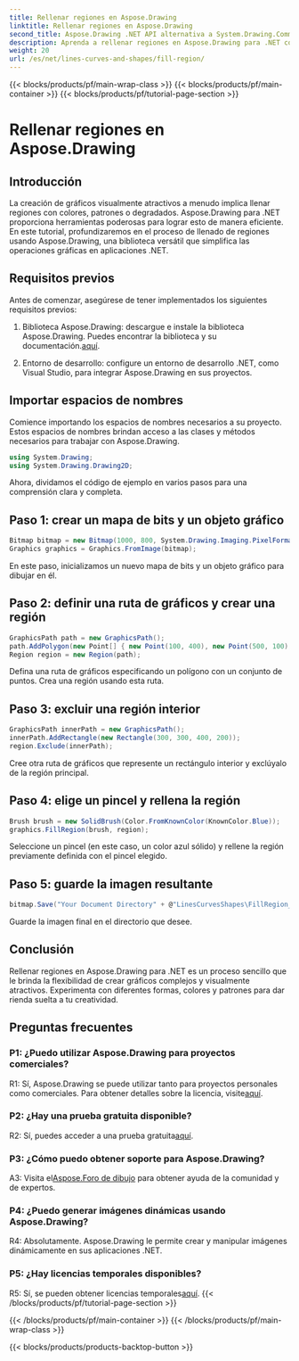 ```yaml
---
title: Rellenar regiones en Aspose.Drawing
linktitle: Rellenar regiones en Aspose.Drawing
second_title: Aspose.Drawing .NET API alternativa a System.Drawing.Common
description: Aprenda a rellenar regiones en Aspose.Drawing para .NET con este tutorial paso a paso. Mejore sus habilidades de diseño gráfico sin esfuerzo.
weight: 20
url: /es/net/lines-curves-and-shapes/fill-region/
---
```


{{< blocks/products/pf/main-wrap-class >}}
{{< blocks/products/pf/main-container >}}
{{< blocks/products/pf/tutorial-page-section >}}

# Rellenar regiones en Aspose.Drawing

## Introducción

La creación de gráficos visualmente atractivos a menudo implica llenar regiones con colores, patrones o degradados. Aspose.Drawing para .NET proporciona herramientas poderosas para lograr esto de manera eficiente. En este tutorial, profundizaremos en el proceso de llenado de regiones usando Aspose.Drawing, una biblioteca versátil que simplifica las operaciones gráficas en aplicaciones .NET.

## Requisitos previos

Antes de comenzar, asegúrese de tener implementados los siguientes requisitos previos:

1.  Biblioteca Aspose.Drawing: descargue e instale la biblioteca Aspose.Drawing. Puedes encontrar la biblioteca y su documentación.[aquí](https://reference.aspose.com/drawing/net/).

2. Entorno de desarrollo: configure un entorno de desarrollo .NET, como Visual Studio, para integrar Aspose.Drawing en sus proyectos.

## Importar espacios de nombres

Comience importando los espacios de nombres necesarios a su proyecto. Estos espacios de nombres brindan acceso a las clases y métodos necesarios para trabajar con Aspose.Drawing.

```csharp
using System.Drawing;
using System.Drawing.Drawing2D;
```


Ahora, dividamos el código de ejemplo en varios pasos para una comprensión clara y completa.

## Paso 1: crear un mapa de bits y un objeto gráfico

```csharp
Bitmap bitmap = new Bitmap(1000, 800, System.Drawing.Imaging.PixelFormat.Format32bppPArgb);
Graphics graphics = Graphics.FromImage(bitmap);
```

En este paso, inicializamos un nuevo mapa de bits y un objeto gráfico para dibujar en él.

## Paso 2: definir una ruta de gráficos y crear una región

```csharp
GraphicsPath path = new GraphicsPath();
path.AddPolygon(new Point[] { new Point(100, 400), new Point(500, 100), new Point(900, 400), new Point(500, 700) });
Region region = new Region(path);
```

Defina una ruta de gráficos especificando un polígono con un conjunto de puntos. Crea una región usando esta ruta.

## Paso 3: excluir una región interior

```csharp
GraphicsPath innerPath = new GraphicsPath();
innerPath.AddRectangle(new Rectangle(300, 300, 400, 200));
region.Exclude(innerPath);
```

Cree otra ruta de gráficos que represente un rectángulo interior y exclúyalo de la región principal.

## Paso 4: elige un pincel y rellena la región

```csharp
Brush brush = new SolidBrush(Color.FromKnownColor(KnownColor.Blue));
graphics.FillRegion(brush, region);
```

Seleccione un pincel (en este caso, un color azul sólido) y rellene la región previamente definida con el pincel elegido.

## Paso 5: guarde la imagen resultante

```csharp
bitmap.Save("Your Document Directory" + @"LinesCurvesShapes\FillRegion_out.png");
```

Guarde la imagen final en el directorio que desee.

## Conclusión

Rellenar regiones en Aspose.Drawing para .NET es un proceso sencillo que le brinda la flexibilidad de crear gráficos complejos y visualmente atractivos. Experimenta con diferentes formas, colores y patrones para dar rienda suelta a tu creatividad.

## Preguntas frecuentes

### P1: ¿Puedo utilizar Aspose.Drawing para proyectos comerciales?

 R1: Sí, Aspose.Drawing se puede utilizar tanto para proyectos personales como comerciales. Para obtener detalles sobre la licencia, visite[aquí](https://purchase.aspose.com/buy).

### P2: ¿Hay una prueba gratuita disponible?

 R2: Sí, puedes acceder a una prueba gratuita[aquí](https://releases.aspose.com/).

### P3: ¿Cómo puedo obtener soporte para Aspose.Drawing?

 A3: Visita el[Aspose.Foro de dibujo](https://forum.aspose.com/c/diagram/17) para obtener ayuda de la comunidad y de expertos.

### P4: ¿Puedo generar imágenes dinámicas usando Aspose.Drawing?

R4: Absolutamente. Aspose.Drawing le permite crear y manipular imágenes dinámicamente en sus aplicaciones .NET.

### P5: ¿Hay licencias temporales disponibles?

 R5: Sí, se pueden obtener licencias temporales[aquí](https://purchase.aspose.com/temporary-license/).
{{< /blocks/products/pf/tutorial-page-section >}}

{{< /blocks/products/pf/main-container >}}
{{< /blocks/products/pf/main-wrap-class >}}

{{< blocks/products/products-backtop-button >}}
